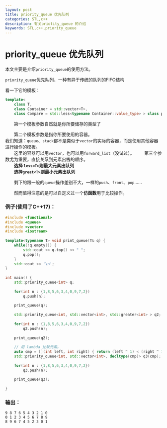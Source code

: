 ```yaml
---
layout: post
title: priority_queue 优先队列
categories: STL,c++
description: 有关priotity_queue 的介绍
keywords: STL,c++,priority_queue
---
```


# priority_queue 优先队列

本文主要是介绍`priority_queue`的使用方法。

`priority_queue`优先队列，一种有异于传统的队列的FIFO结构

看一下它的模板：
```c++
template<
    class T,
    class Container = std::vector<T>,
    class Compare = std::less<typename Container::value_type> > class priority_queue;
```

&emsp;&emsp;第一个模板参数自然就是你所要储存的类型了

&emsp;&emsp;第二个模板参数是指你所要使用的容器。  
我们知道：`queue`、`stack`都不是类似于`vector`的实际的容器，而是使用其他容器进行操作的模板。  
&emsp;&emsp;这里的容器可以用`vector`，也可以用`forward_list`（没试过）。
&emsp;&emsp;第三个参数尤为重要，直接关系到元素出栈的顺序。  
&emsp;&emsp;**选择 `less<T>`则最大元素出队列  
&emsp;&emsp;选择`great<T>`则最小元素出队列**

&emsp;&emsp;剩下的跟一般的`queue`操作差别不大，一样的`push`、`front`、`pop`......

&emsp;&emsp;然而值得注意的是可以自定义过一个**仿函数**用于比较操作。

### 例子(使用了C++17)：

```c++
#include <functional>
#include <queue>
#include <vector>
#include <iostream>
 
template<typename T> void print_queue(T& q) {
    while(!q.empty()) {
        std::cout << q.top() << " ";
        q.pop();
    }
    std::cout << '\n';
}
 
int main() {
    std::priority_queue<int> q;
 
    for(int n : {1,8,5,6,3,4,0,9,7,2})
        q.push(n);
 
    print_queue(q);
 
    std::priority_queue<int, std::vector<int>, std::greater<int> > q2;
 
    for(int n : {1,8,5,6,3,4,0,9,7,2})
        q2.push(n);
 
    print_queue(q2);
 
    // 用 lambda 比较元素。
    auto cmp = [](int left, int right) { return (left ^ 1) < (right ^ 1);};
    std::priority_queue<int, std::vector<int>, decltype(cmp)> q3(cmp);
 
    for(int n : {1,8,5,6,3,4,0,9,7,2})
        q3.push(n);
 
    print_queue(q3);
 
}
```

### 输出：

```
9 8 7 6 5 4 3 2 1 0   
0 1 2 3 4 5 6 7 8 9   
8 9 6 7 4 5 2 3 0 1  
```